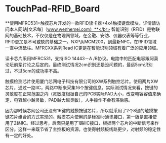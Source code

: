 # TouchPad-RFID_Board
**使用MFRC531+触摸芯片开发的一款RFID读卡器+4x4触摸键盘模块，详情请访问本人网站[文禾每]（www.wenhemei.com）**</br>
智能识别（RFID）是物联网的基础技术，不仅仅是在物理网领域，在金融、安防、仪器仪表等等行业，RFID更加是不可或缺的基础之一。NXP从MCM200，到最新NFC，在RFID领域一直中流砥柱。MFRCXX系列Read IC更是在智能识别领域有着广泛的应用领域。</br>

读卡芯片采用MFRC531，支持ISO 14443－A /B协议。电路中的匹配电容跟阿莫论坛前辈讨论之后定的。最终测试情况2cm识别还是没问题的，最远5cm识别过，不过5cm的成功率不高。</br>

触摸检测芯片使用厦门芯网电子科技有限公司的XW系列触控芯片。使用两片XW芯片，通过一路IIC，两路中断来采集16个按键信息。实际测试情况来看，按键的灵敏度在正常范围之内（灵敏度根据自己的PCB实际PAD大小，改变电容容值来确定，电容越小越灵敏，PAD越大越灵敏），人手操作不会有滞后感。</br>

因为那时候芯网公司还没有16键的触摸按键芯片，所以就采用了2个8键的触摸按键芯片组合的方式实现的。触摸芯片使用的是标准iic通讯接口，第一版是直接使用了2路IIC。经过思考，后面只是用了1路IIC接口，根据两个芯片的中断信号来作区分。这样一来既节省了主控板的资源，也使得射频板线路更少，对射频的稳定性有一定的好处。</br>
